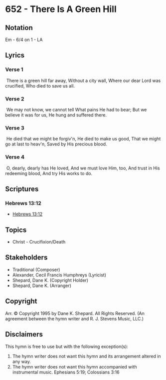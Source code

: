 # 652 - There Is A Green Hill

## Notation

Em - 6/4 on 1 - LA

## Lyrics

### Verse 1

 There is a green hill far away, Without a city wall, Where our dear Lord was crucified, Who died to save us all.

### Verse 2

 We may not know, we cannot tell What pains He had to bear; But we believe it was for us, He hung and suffered there.

### Verse 3

 He died that we might be forgiv'n, He died to make us good, That we might go at last to heav'n, Saved by His precious blood.

### Verse 4

 O, dearly, dearly has He loved, And we must love Him, too, And trust in His redeeming blood, And try His works to do.


## Scriptures

### Hebrews 13:12

- [Hebrews 13:12](https://www.biblegateway.com/passage/?search=Hebrews%2013%3A12)


## Topics

- Christ - Crucifixion/Death

## Stakeholders

- Traditional (Composer)
- Alexander, Cecil Francis Humphreys (Lyricist)
- Shepard, Dane K. (Copyright Holder)
- Shepard, Dane K. (Arranger)

## Copyright

Arr. © Copyright 1995 by Dane K. Shepard. All Rights Reserved.
(An agreement between the hymn writer and R. J. Stevens Music, LLC.)

## Disclaimers

This hymn is free to use but with the following exception(s):
1. The hymn writer does not want this hymn and its arrangement altered in any way.
2. The hymn writer does not want this hymn accompanied with instrumental music.
Ephesians 5:19; Colossians 3:16

